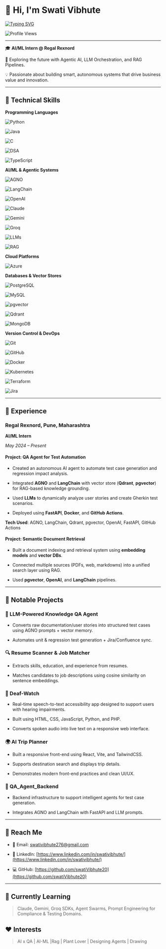 # 👋 Hi, I'm Swati Vibhute

[![Typing SVG](https://readme-typing-svg.demolab.com?lines=Hi,+I'm+Swati+Vibhute!&font=Fira%20Code&size=30&duration=2000&color=36BCF7&center=true)](https://git.io/typing-svg)

![Profile Views](https://komarev.com/ghpvc/?username=swativibhute&color=blue&style=flat-square)

---

🎓 **AI/ML Intern @ Regal Rexnord**

🚀 Exploring the future with Agentic AI, LLM Orchestration, and RAG Pipelines.

💡 Passionate about building smart, autonomous systems that drive business value and innovation.

---

## 🔧 Technical Skills

**Programming Languages**

![Python](https://img.shields.io/badge/Python-3776AB?style=for-the-badge&logo=python&logoColor=white)

![Java](https://img.shields.io/badge/Java-007396?style=for-the-badge&logo=java&logoColor=white)

![C](https://img.shields.io/badge/C-00599C?style=for-the-badge&logo=c&logoColor=white)

![DSA](https://img.shields.io/badge/DSA-Algorithm-blue?style=for-the-badge)

![TypeScript](https://img.shields.io/badge/TypeScript-3178C6?style=for-the-badge&logo=typescript&logoColor=white)

**AI/ML & Agentic Systems**

![AGNO](https://img.shields.io/badge/AGNO-000000?style=for-the-badge&logo=ai&logoColor=white)

![LangChain](https://img.shields.io/badge/LangChain-00B4D8?style=for-the-badge)

![OpenAI](https://img.shields.io/badge/OpenAI-412991?style=for-the-badge&logo=openai&logoColor=white)

![Claude](https://img.shields.io/badge/Claude-AI-black?style=for-the-badge)

![Gemini](https://img.shields.io/badge/Gemini-4285F4?style=for-the-badge)

![Groq](https://img.shields.io/badge/Groq-FF6F00?style=for-the-badge)

![LLMs](https://img.shields.io/badge/LLM-Orchestration-green?style=for-the-badge)

![RAG](https://img.shields.io/badge/RAG%20Pipeline-F57C00?style=for-the-badge)

**Cloud Platforms**

![Azure](https://img.shields.io/badge/Microsoft%20Azure-0089D6?style=for-the-badge&logo=microsoftazure&logoColor=white)

**Databases & Vector Stores**

![PostgreSQL](https://img.shields.io/badge/PostgreSQL-336791?style=for-the-badge&logo=postgresql&logoColor=white)

![MySQL](https://img.shields.io/badge/MySQL-4479A1?style=for-the-badge&logo=mysql&logoColor=white)

![pgvector](https://img.shields.io/badge/pgvector-5C3EE8?style=for-the-badge)

![Qdrant](https://img.shields.io/badge/Qdrant-800080?style=for-the-badge)

![MongoDB](https://img.shields.io/badge/MongoDB-4EA94B?style=for-the-badge&logo=mongodb&logoColor=white)

**Version Control & DevOps**

![Git](https://img.shields.io/badge/Git-F05032?style=for-the-badge&logo=git&logoColor=white)

![GitHub](https://img.shields.io/badge/GitHub-181717?style=for-the-badge&logo=github&logoColor=white)

![Docker](https://img.shields.io/badge/Docker-2496ED?style=for-the-badge&logo=docker&logoColor=white)

![Kubernetes](https://img.shields.io/badge/Kubernetes-326CE5?style=for-the-badge&logo=kubernetes&logoColor=white)

![Terraform](https://img.shields.io/badge/Terraform-623CE4?style=for-the-badge&logo=terraform&logoColor=white)

![Jira](https://img.shields.io/badge/Jira-0052CC?style=for-the-badge&logo=jira&logoColor=white)

---

## 💼 Experience

### **Regal Rexnord**, Pune, Maharashtra

**AI/ML Intern**

*May 2024 – Present*

#### **Project: QA Agent for Test Automation**

- Created an autonomous AI agent to automate test case generation and regression impact analysis.

- Integrated **AGNO** and **LangChain** with vector store (**Qdrant**, **pgvector**) for RAG-based knowledge grounding.

- Used **LLMs** to dynamically analyze user stories and create Gherkin test scenarios.

- Deployed using **FastAPI**, **Docker**, and **GitHub Actions**.

**Tech Used**: AGNO, LangChain, Qdrant, pgvector, OpenAI, FastAPI, GitHub Actions

#### **Project: Semantic Document Retrieval**

- Built a document indexing and retrieval system using **embedding models** and **vector DBs**.

- Connected multiple sources (PDFs, web, markdowns) into a unified search layer using RAG.

- Used **pgvector**, **OpenAI**, and **LangChain** pipelines.

---

## 🚀 Notable Projects

### 🧠 LLM-Powered Knowledge QA Agent

- Converts raw documentation/user stories into structured test cases using AGNO prompts + vector memory.

- Automates unit & regression test generation + Jira/Confluence sync.

### 🔍 Resume Scanner & Job Matcher

- Extracts skills, education, and experience from resumes.

- Matches candidates to job descriptions using cosine similarity on sentence embeddings.

### 🦻 Deaf-Watch

- Real-time speech-to-text accessibility app designed to support users with hearing impairments.

- Built using HTML, CSS, JavaScript, Python, and PHP.

- Converts spoken audio into live text on a responsive web interface.

### 🌍 AI Trip Planner

- Built a responsive front-end using React, Vite, and TailwindCSS.

- Supports destination search and displays trip details.

- Demonstrates modern front-end practices and clean UI/UX.

### 🧪 QA_Agent_Backend

- Backend infrastructure to support intelligent agents for test case generation.

- Integrates AGNO and LangChain with FastAPI and LLM prompts.

---

## 📢 Reach Me

- 📧 Email: [swativibhute276@gmail.com](mailto:swativibhute276@gmail.com)

- 💼 LinkedIn: [https://www.linkedin.com/in/swativibhute/](https://www.linkedin.com/in/swativibhute/)

- 💻 GitHub: [https://github.com/swatiVibhute20](https://github.com/swatiVibhute20)

---

## 🌱 Currently Learning

> Claude, Gemini, Groq SDKs, Agent Swarms, Prompt Engineering for Compliance & Testing Domains.

## ❤️ Interests

> AI x QA | AI-ML |Rag | Plant Lover | Designing Agents | Drawing 
